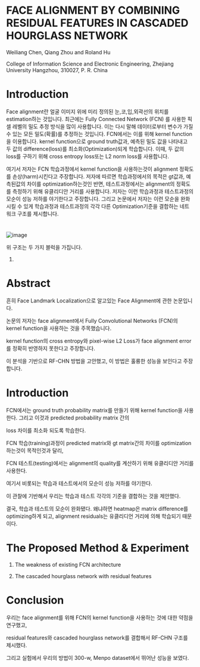 # FACE ALIGNMENT BY COMBINING RESIDUAL FEATURES IN CASCADED HOURGLASS NETWORK

Weiliang Chen, Qiang Zhou and Roland Hu


College of Information Science and Electronic Engineering, Zhejiang University
Hangzhou, 310027, P. R. China

# Introduction
Face alignment란 얼굴 이미지 위에 미리 정의된 눈,코,입,외곽선의 위치를 estimation하는 것입니다. 
최근에는 Fully Connected Network (FCN) 를 사용한 픽셀 레벨의 밀도 추정 방식을 많이 사용합니다.
이는 다시 말해 데이터로부터 변수가 가질 수 있는 모든 밀도(확률)를 추정하는 것입니다. FCN에서는 이를 위해 kernel function을 이용합니다.
kernel function으로 ground truth값과, 예측된 밀도 값을 나타내고 두 값의 difference(loss)를 최소화(Optimization)되게 학습합니다.
이때, 두 값의 loss를 구하기 위해 cross entropy loss또는 L2 norm loss를 사용합니다. 

여기서 저자는 FCN 학습과정에서 kernel function을 사용하는것이 alignment 정확도를 손상(harm)시킨다고 주장합니다. 저자에 따르면 학습과정에서의 
목적은 gt값과, 예측된값의 차이를 optimization하는것인 반면, 테스트과정에서는 alignment의 정확도를 측정하기 위해 유클리디안 거리를 사용합니다.
저자는 이런 학습과정과 테스트과정의 모순이 성능 저하를 야기한다고 주장합니다. 
그리고 논문에서 저자는 이런 모순을 완화 시킬 수 있게 학습과정과 테스트과정의 각각 다른 Optimization기준을 결합하는 네트워크 구조를 제시합니다. 

# 

![image](https://user-images.githubusercontent.com/23207379/51083157-a982e700-1758-11e9-99bb-37a1d500e543.png)

위 구조는 두 가지 블럭을 가집니다. 

1. 



# Abstract

흔히 Face Landmark Localization으로 알고있는 Face Alignment에 관한 논문입니다.

논문의 저자는 face alignment에서 Fully Convolutional Networks (FCN)의 kernel function을 사용하는 것을 주목했습니다. 

kernel function의 cross entropy와 pixel-wise L2 Loss가 face alignment error를 정확히 반영하지 못한다고 주장합니다.

이 분석을 기반으로 RF-CHN 방법을 고안했고, 이 방법은 훌륭한 성능을 보인다고 주장합니다.


# Introduction

FCN에서는 ground truth probability matrix를 만들기 위해 kernel function을 사용한다. 그리고 이것과 predicted probability matrix 간의

loss 차이를 최소화 되도록 학습한다. 

FCN 학습(training)과정이 predicted matrix와 gt matrix간의 차이를 optimization 하는것이 목적인것과 달리, 

FCN 테스트(testing)에서는 alignment의 quality를 계산하기 위해 유클리디안 거리를 사용한다.

여기서 비롯되는 학습과 테스트에서의 모순이 성능 저하를 야기한다.

이 관찰에 기반해서 우리는 학습과 테스트 각각의 기준을 결합하는 것을 제안했다. 

결국, 학습과 테스트의 모순이 완화됐다. 왜냐하면 heatmap은 matrix difference를 optimizing하게 되고,
alignment residuals는 유클리디언 거리에 의해 학습되기 때문이다. 

# The Proposed Method & Experiment
1. The weakness of existing FCN architecture


2. The cascaded hourglass network with residual features


# Conclusion

우리는 face alignment를 위해 FCN의 kernel function을 사용하는 것에 대한 약점을 연구했고, 

residual features와 cascaded hourglass network를 결합해서 RF-CHN 구조를 제시했다.

그리고 실험에서 우리의 방법이 300-w, Menpo dataset에서 뛰어난 성능을 보였다.
